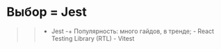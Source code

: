 # Выбор = Jest
>>	- Jest 
		-+ Популярность: много гайдов, в тренде; 
	- React Testing Library (RTL)
	- Vitest